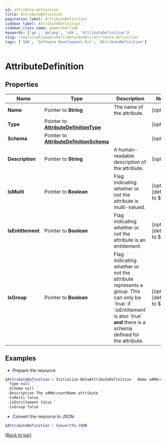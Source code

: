 ```yaml
---
id: attribute-definition
title: AttributeDefinition
pagination_label: AttributeDefinition
sidebar_label: AttributeDefinition
sidebar_class_name: powershellsdk
keywords: ['go', 'golang', 'sdk', 'AttributeDefinition'] 
slug: /tools/sdk/powershell/beta/models/attribute-definition
tags: ['SDK', 'Software Development Kit', 'AttributeDefinition']
---
```



# AttributeDefinition

## Properties

Name | Type | Description | Notes
------------ | ------------- | ------------- | -------------
**Name** |  Pointer to **String** | The name of the attribute. | [optional] 
**Type** |  Pointer to [**AttributeDefinitionType**](attribute-definition-type) |  | [optional] 
**Schema** |  Pointer to [**AttributeDefinitionSchema**](attribute-definition-schema) |  | [optional] 
**Description** |  Pointer to **String** | A human-readable description of the attribute. | [optional] 
**IsMulti** |  Pointer to **Boolean** | Flag indicating whether or not the attribute is multi-valued. | [optional] [default to $false]
**IsEntitlement** |  Pointer to **Boolean** | Flag indicating whether or not the attribute is an entitlement. | [optional] [default to $false]
**IsGroup** |  Pointer to **Boolean** | Flag indicating whether or not the attribute represents a group. This can only be &#x60;true&#x60; if &#x60;isEntitlement&#x60; is also &#x60;true&#x60; **and** there is a schema defined for the attribute.  | [optional] [default to $false]

## Examples

- Prepare the resource
```powershell
$AttributeDefinition = Initialize-BetaAttributeDefinition  -Name sAMAccountName `
 -Type null `
 -Schema null `
 -Description The sAMAccountName attribute `
 -IsMulti false `
 -IsEntitlement false `
 -IsGroup false
```

- Convert the resource to JSON
```powershell
$AttributeDefinition | ConvertTo-JSON
```


[[Back to top]](#) 

